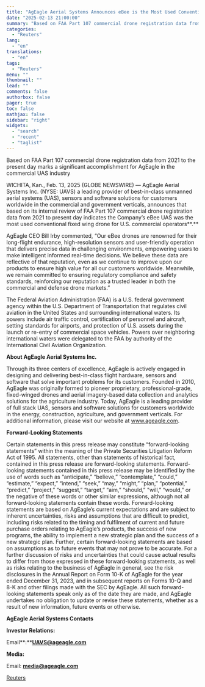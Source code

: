 ```yaml
---
title: "AgEagle Aerial Systems Announces eBee is the Most Used Conventional Fixed Wing Drone for U.S. Commercial Operators Based on Federal Aviation Administration (FAA) Registration Data"
date: "2025-02-13 21:00:00"
summary: "Based on FAA Part 107 commercial drone registration data from 2021 to the present day marks a significant accomplishment for AgEagle in the commercial UAS industryWICHITA, Kan., Feb. 13, 2025 (GLOBE NEWSWIRE) — AgEagle Aerial Systems Inc. (NYSE: UAVS) a leading provider of best-in-class unmanned aerial systems (UAS), sensors and..."
categories:
  - "Reuters"
lang:
  - "en"
translations:
  - "en"
tags:
  - "Reuters"
menu: ""
thumbnail: ""
lead: ""
comments: false
authorbox: false
pager: true
toc: false
mathjax: false
sidebar: "right"
widgets:
  - "search"
  - "recent"
  - "taglist"
---
```


Based on FAA Part 107 commercial drone registration data from 2021 to the present day marks a significant accomplishment for AgEagle in the commercial UAS industry

WICHITA, Kan., Feb. 13, 2025 (GLOBE NEWSWIRE) — AgEagle Aerial Systems Inc. (NYSE: UAVS) a leading provider of best-in-class unmanned aerial systems (UAS), sensors and software solutions for customers worldwide in the commercial and government verticals, announces that based on its internal review of FAA Part 107 commercial drone registration data from 2021 to present day indicates the Company’s eBee UAS was the most used conventional fixed wing drone for U.S. commercial operators**.**

AgEagle CEO Bill Irby commented, “Our eBee drones are renowned for their long-flight endurance, high-resolution sensors and user-friendly operation that delivers precise data in challenging environments, empowering users to make intelligent informed real-time decisions. We believe these data are reflective of that reputation, even as we continue to improve upon our products to ensure high value for all our customers worldwide. Meanwhile, we remain committed to ensuring regulatory compliance and safety standards, reinforcing our reputation as a trusted leader in both the commercial and defense drone markets.”

The Federal Aviation Administration (FAA) is a U.S. federal government agency within the U.S. Department of Transportation that regulates civil aviation in the United States and surrounding international waters. Its powers include air traffic control, certification of personnel and aircraft, setting standards for airports, and protection of U.S. assets during the launch or re-entry of commercial space vehicles. Powers over neighboring international waters were delegated to the FAA by authority of the International Civil Aviation Organization.

**About AgEagle Aerial Systems Inc.**

Through its three centers of excellence, AgEagle is actively engaged in designing and delivering best-in-class flight hardware, sensors and software that solve important problems for its customers. Founded in 2010, AgEagle was originally formed to pioneer proprietary, professional-grade, fixed-winged drones and aerial imagery-based data collection and analytics solutions for the agriculture industry. Today, AgEagle is a leading provider of full stack UAS, sensors and software solutions for customers worldwide in the energy, construction, agriculture, and government verticals. For additional information, please visit our website at www.ageagle.com.

**Forward-Looking Statements**

Certain statements in this press release may constitute “forward-looking statements” within the meaning of the Private Securities Litigation Reform Act of 1995. All statements, other than statements of historical fact, contained in this press release are forward-looking statements. Forward-looking statements contained in this press release may be identified by the use of words such as “anticipate,” “believe,” “contemplate,” “could,” “estimate,” “expect,” “intend,” “seek,” “may,” “might,” “plan,” “potential,” “predict,” “project,” “suggest,” “target,” “aim,” “should,” "will,” “would,” or the negative of these words or other similar expressions, although not all forward-looking statements contain these words. Forward-looking statements are based on AgEagle’s current expectations and are subject to inherent uncertainties, risks and assumptions that are difficult to predict, including risks related to the timing and fulfilment of current and future purchase orders relating to AgEagle’s products, the success of new programs, the ability to implement a new strategic plan and the success of a new strategic plan. Further, certain forward-looking statements are based on assumptions as to future events that may not prove to be accurate. For a further discussion of risks and uncertainties that could cause actual results to differ from those expressed in these forward-looking statements, as well as risks relating to the business of AgEagle in general, see the risk disclosures in the Annual Report on Form 10-K of AgEagle for the year ended December 31, 2023, and in subsequent reports on Forms 10-Q and 8-K and other filings made with the SEC by AgEagle. All such forward-looking statements speak only as of the date they are made, and AgEagle undertakes no obligation to update or revise these statements, whether as a result of new information, future events or otherwise.

**AgEagle Aerial Systems Contacts**

**Investor Relations:**

Email**:****UAVS@ageagle.com**

**Media:**

Email: **media@ageagle.com**

[Reuters](https://www.tradingview.com/news/reuters.com,2025-02-13:newsml_GNX6D9tgc:0-ageagle-aerial-systems-announces-ebee-is-the-most-used-conventional-fixed-wing-drone-for-u-s-commercial-operators-based-on-federal-aviation-administration-faa-registration-data/)
